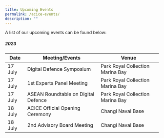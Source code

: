 ```yaml
---
title: Upcoming Events
permalink: /acice-events/
description: ""
---
```

A list of our upcoming events can be found below:
##### **2023**

| Date | Meeting/Events | Venue |
| -------- | -------- | -------- |
|17 July | Digital Defence Symposium | Park Royal Collection Marina Bay |
|17 July | 1st Experts Panel Meeting | Park Royal Collection Marina Bay |
|17 July | ASEAN Roundtable on Digital Defence | Park Royal Collection Marina Bay |
|18 July | ACICE Official Opening Ceremony | Changi Naval Base |
|18 July | 2nd Advisory Board Meeting | Changi Naval Base |